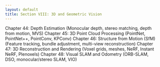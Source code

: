 ```yaml
---
layout: default
title: Section VIII: 3D and Geometric Vision
---
```


Chapter 44: Depth Estimation
(Monocular depth, stereo matching, depth from motion, MVS)
Chapter 45: 3D Point Cloud Processing
(PointNet, PointNet++, PointConv, KPConv)
Chapter 46: Structure from Motion (SfM)
(Feature tracking, bundle adjustment, multi-view reconstruction)
Chapter 47: 3D Reconstruction and Rendering
(Voxel grids, meshes, NeRF, Instant NeRF, Plenoxels)
Chapter 48: Visual SLAM and Odometry
(ORB-SLAM, DSO, monocular/stereo SLAM, VIO)
